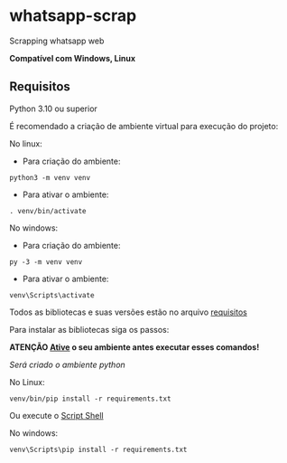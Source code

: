 # whatsapp-scrap
Scrapping whatsapp web

**Compatível com Windows, Linux**

## Requisitos
Python 3.10 ou superior

É recomendado a criação de ambiente virtual para execução do projeto:


No linux:
<a id="ancora1"></a>
- Para criação do ambiente:
```
python3 -m venv venv
```
- Para ativar o ambiente:
```
. venv/bin/activate
```
No windows:
- Para criação do ambiente:
```
py -3 -m venv venv
```
- Para ativar o ambiente:
```
venv\Scripts\activate
```
Todos as bibliotecas e suas versões estão no arquivo [requisitos](requirements.txt)

Para instalar as bibliotecas siga os passos:

**ATENÇÃO [Ative](#ancora1) o seu ambiente antes executar esses comandos!**

*Será criado o ambiente python*


No Linux:
```
venv/bin/pip install -r requirements.txt
```
Ou execute o [Script Shell](requirements.sh)

No windows:
```
venv\Scripts\pip install -r requirements.txt
```

